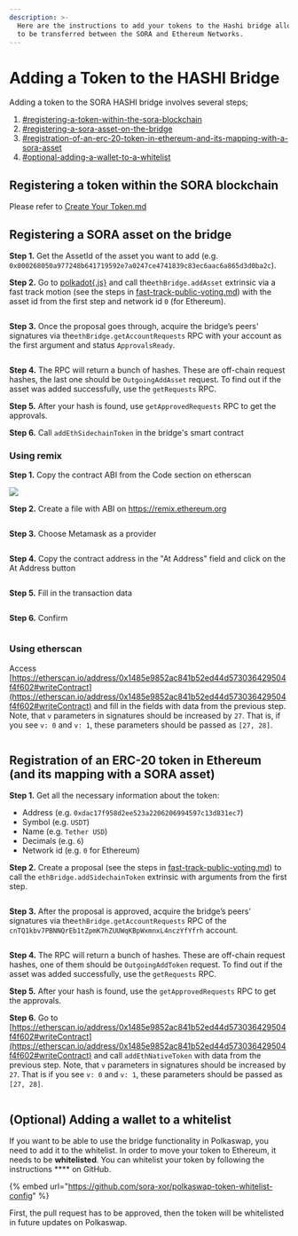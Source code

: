 ```yaml
---
description: >-
  Here are the instructions to add your tokens to the Hashi bridge allowing them
  to be transferred between the SORA and Ethereum Networks.
---
```


# Adding a Token to the HASHI Bridge

Adding a token to the SORA HASHI bridge involves several steps;

1. [#registering-a-token-within-the-sora-blockchain](adding-a-token-to-the-hashi-bridge.md#registering-a-token-within-the-sora-blockchain "mention")
2. [#registering-a-sora-asset-on-the-bridge](adding-a-token-to-the-hashi-bridge.md#registering-a-sora-asset-on-the-bridge "mention")
3. [#registration-of-an-erc-20-token-in-ethereum-and-its-mapping-with-a-sora-asset](adding-a-token-to-the-hashi-bridge.md#registration-of-an-erc-20-token-in-ethereum-and-its-mapping-with-a-sora-asset "mention")
4. [#optional-adding-a-wallet-to-a-whitelist](adding-a-token-to-the-hashi-bridge.md#optional-adding-a-wallet-to-a-whitelist "mention")

## Registering a token within the SORA blockchain

Please refer to [Create Your Token.md](<../../../assets/Create Your Token.md> "mention")

## Registering a SORA asset on the bridge

**Step 1.** Get the AssetId of the asset you want to add (e.g. `0x000268050a977248b641719592e7a0247ce4741839c83ec6aac6a865d3d0ba2c`).

**Step 2.** Go to [polkadot{.js}](http://polkadot.js.org/) and call the`ethBridge.addAsset` extrinsic via a fast track motion (see the steps in [fast-track-public-voting.md](../../../governance/fast-track-public-voting.md "mention")) with the asset id from the first step and network id `0` (for Ethereum).

<figure><img src="../../../../.gitbook/assets/56fb221f-642d-439f-beeb-af1182e62643 (1) (3).png" alt=""><figcaption></figcaption></figure>

**Step 3.** Once the proposal goes through, acquire the bridge’s peers' signatures via the`ethBridge.getAccountRequests` RPC with your account as the first argument and status `ApprovalsReady`.

<figure><img src="../../../../.gitbook/assets/e76084e0-f516-4dad-acae-58b3e66753b3.png" alt=""><figcaption></figcaption></figure>

**Step 4.** The RPC will return a bunch of hashes. These are off-chain request hashes, the last one should be `OutgoingAddAsset` request. To find out if the asset was added successfully, use the `getRequests` RPC.

**Step 5.** After your hash is found, use `getApprovedRequests` RPC to get the approvals.

**Step 6.** Call `addEthSidechainToken` in the bridge's smart contract

### Using remix

**Step 1.** Copy the contract ABI from the Code section on etherscan

![](../../../../.gitbook/assets/telegram-cloud-document-2-5418105586115946206.jpg)

**Step 2.** Create a file with ABI on https://remix.ethereum.org

<figure><img src="../../../../.gitbook/assets/telegram-cloud-document-2-5420357385929631693.jpg" alt=""><figcaption></figcaption></figure>

**Step 3.** Choose Metamask as a provider

<figure><img src="../../../../.gitbook/assets/telegram-cloud-document-2-5418105586115946208.jpg" alt=""><figcaption></figcaption></figure>

**Step 4.** Copy the contract address in the "At Address" field and click on the At Address button

<figure><img src="../../../../.gitbook/assets/telegram-cloud-document-2-5420357385929631694.jpg" alt=""><figcaption></figcaption></figure>

**Step 5.** Fill in the transaction data

<figure><img src="../../../../.gitbook/assets/telegram-cloud-document-2-5418105586115946210.jpg" alt=""><figcaption></figcaption></figure>

**Step 6.** Confirm

<figure><img src="../../../../.gitbook/assets/telegram-cloud-document-2-5418105586115946211.jpg" alt=""><figcaption></figcaption></figure>

### Using etherscan

Access [https://etherscan.io/address/0x1485e9852ac841b52ed44d573036429504f4f602#writeContract](https://etherscan.io/address/0x1485e9852ac841b52ed44d573036429504f4f602#writeContract) and fill in the fields with data from the previous step. Note, that `v` parameters in signatures should be increased by `27`. That is, if you see `v: 0` and `v: 1`, these parameters should be passed as `[27, 28]`.

<figure><img src="../../../../.gitbook/assets/1f7e0a4e-14b5-4e34-94ca-a3def1e2051c.png" alt=""><figcaption></figcaption></figure>

## Registration of an ERC-20 token in Ethereum (and its mapping with a SORA asset)

**Step 1.** Get all the necessary information about the token:

* Address (e.g. `0xdac17f958d2ee523a2206206994597c13d831ec7`)
* Symbol (e.g. `USDT`)
* Name (e.g. `Tether USD`)
* Decimals (e.g. `6`)
* Network id (e.g. `0` for Ethereum)

**Step 2.** Create a proposal (see the steps in [fast-track-public-voting.md](../../../governance/fast-track-public-voting.md "mention")) to call the `ethBridge.addSidechainToken` extrinsic with arguments from the first step.

<figure><img src="../../../../.gitbook/assets/bca42141-2961-43f6-b049-48a354443484.png" alt=""><figcaption></figcaption></figure>

**Step 3.** After the proposal is approved, acquire the bridge’s peers' signatures via the`ethBridge.getAccountRequests` RPC of the `cnTQ1kbv7PBNNQrEb1tZpmK7hZUUWqKBpWxmnxL4nczYfYfrh` account.

<figure><img src="../../../../.gitbook/assets/e76084e0-f516-4dad-acae-58b3e66753b3 (1).png" alt=""><figcaption></figcaption></figure>

**Step 4.** The RPC will return a bunch of hashes. These are off-chain request hashes, one of them should be `OutgoingAddToken` request. To find out if the asset was added successfully, use the `getRequests` RPC.

**Step 5.** After your hash is found, use the `getApprovedRequests` RPC to get the approvals.

**Step 6.** Go to [https://etherscan.io/address/0x1485e9852ac841b52ed44d573036429504f4f602#writeContract](https://etherscan.io/address/0x1485e9852ac841b52ed44d573036429504f4f602#writeContract) and call `addEthNativeToken` with data from the previous step. Note, that `v` parameters in signatures should be increased by `27`. That is if you see `v: 0` and `v: 1`, these parameters should be passed as `[27, 28]`.

<figure><img src="../../../../.gitbook/assets/1c74b050-8f76-4ec7-873e-a20ed18c9f4b.png" alt=""><figcaption></figcaption></figure>

## (Optional) Adding a wallet to a whitelist

&#x20;If you want to be able to use the bridge functionality in Polkaswap, you need to add it to the whitelist. In order to move your token to Ethereum, it needs to be **whitelisted**. You can whitelist your token by following the instructions **** on GitHub.

{% embed url="https://github.com/sora-xor/polkaswap-token-whitelist-config" %}

First, the pull request has to be approved, then the token will be whitelisted in future updates on Polkaswap.
